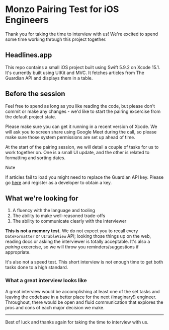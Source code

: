 # Monzo Pairing Test for iOS Engineers

Thank you for taking the time to interview with us! We're excited to spend some time working through this project together.

## Headlines.app

This repo contains a small iOS project built using Swift 5.9.2 on Xcode 15.1. It's currently built using UIKit and MVC. It fetches articles from The Guardian API and displays them in a table.

## Before the session

Feel free to spend as long as you like reading the code, but please don't commit or make any changes - we'd like to start the pairing excercise from the default project state.

Please make sure you can get it running in a recent version of Xcode. We will ask you to screen share using Google Meet during the call, so please make sure those system permissions are set up ahead of time.

At the start of the pairing session, we will detail a couple of tasks for us to work together on. One is a small UI update, and the other is related to formatting and sorting dates.

> [!Note]
> If articles fail to load you might need to replace the Guardian API key. Please go [here](https://bonobo.capi.gutools.co.uk/register/developer) and register as a developer to obtain a key.

## What we're looking for

1. A fluency with the language and tooling
2. The ability to make well-reasoned trade-offs
3. The ability to communicate clearly with the interviewer

**This is not a memory test.** We do not expect you to recall every `DateFormatter` or `UITableView` API; looking those things up on the web, reading docs or asking the interviewer is totally acceptable. It's also a *pairing* excercise, so we will throw you reminders/suggestions if appropriate.

It's also not a speed test. This short interview is not enough time to get both tasks done to a high standard.

### What a great interview looks like

A great interview would be accomplishing at least one of the set tasks and leaving the codebase in a better place for the next (imaginary!) engineer. Throughout, there would be open and fluid communication that explores the pros and cons of each major decision we make.

---

Best of luck and thanks again for taking the time to interview with us.
